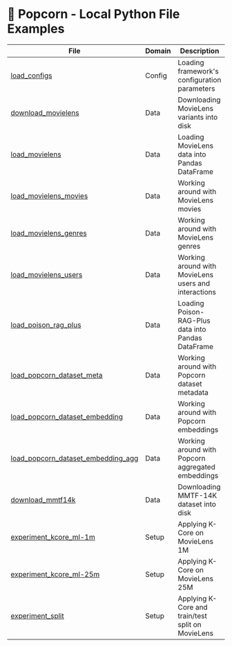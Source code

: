 # 🍿 Popcorn - Local Python File Examples

| File                                                                                         | Domain | Description                                          |
| -------------------------------------------------------------------------------------------- | ------ | ---------------------------------------------------- |
| [load_configs](/examples/python/load_configs.py)                                             | Config | Loading framework's configuration parameters         |
| [download_movielens](/examples/python/download_movielens.py)                                 | Data   | Downloading MovieLens variants into disk             |
| [load_movielens](/examples/python/load_movielens.py)                                         | Data   | Loading MovieLens data into Pandas DataFrame         |
| [load_movielens_movies](/examples/python/load_movielens_movies.py)                           | Data   | Working around with MovieLens movies                 |
| [load_movielens_genres](/examples/python/load_movielens_genres.py)                           | Data   | Working around with MovieLens genres                 |
| [load_movielens_users](/examples/python/load_movielens_users.py)                             | Data   | Working around with MovieLens users and interactions |
| [load_poison_rag_plus](/examples/python/load_poison_rag_plus.py)                             | Data   | Loading Poison-RAG-Plus data into Pandas DataFrame   |
| [load_popcorn_dataset_meta](/examples/python/load_popcorn_dataset_meta.py)                   | Data   | Working around with Popcorn dataset metadata         |
| [load_popcorn_dataset_embedding](/examples/python/load_popcorn_dataset_embedding.py)         | Data   | Working around with Popcorn embeddings               |
| [load_popcorn_dataset_embedding_agg](/examples/python/load_popcorn_dataset_embedding_agg.py) | Data   | Working around with Popcorn aggregated embeddings    |
| [download_mmtf14k](/examples/python/download_mmtf14k.py)                                     | Data   | Downloading MMTF-14K dataset into disk               |
| [experiment_kcore_ml-1m](/examples/python/experiment_kcore_ml-1m.py)                         | Setup  | Applying K-Core on MovieLens 1M                      |
| [experiment_kcore_ml-25m](/examples/python/experiment_kcore_ml-25m.py)                       | Setup  | Applying K-Core on MovieLens 25M                     |
| [experiment_split](/examples/python/experiment_split.py)                                     | Setup  | Applying K-Core and train/test split on MovieLens    |
